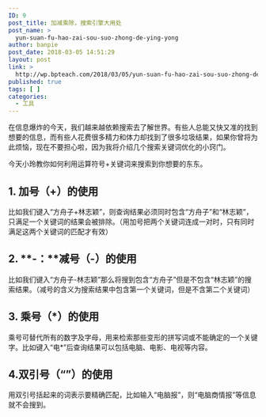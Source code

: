 ```yaml
---
ID: 9
post_title: 加减乘除，搜索引擎大用处
post_name: >
  yun-suan-fu-hao-zai-sou-suo-zhong-de-ying-yong
author: banpie
post_date: 2018-03-05 14:51:29
layout: post
link: >
  http://wp.bpteach.com/2018/03/05/yun-suan-fu-hao-zai-sou-suo-zhong-de-ying-yong/
published: true
tags: [ ]
categories:
  - 工具
---
```

在信息爆炸的今天，我们越来越依赖搜索去了解世界。有些人总能又快又准的找到想要的信息，而有些人花费很多精力和体力却找到了很多垃圾结果，如果你曾将为此烦恼，现在不要担心啦，因为我将介绍几个搜索关键词优化的小窍门。

今天小玲教你如何利用运算符号+关键词来搜索到你想要的东东。

## 1\. 加号（+）的使用

比如我们键入“方舟子+林志颖”，则查询结果必须同时包含“方舟子”和“林志颖”，只满足一个关键词的结果会被排除。（用加号把两个关键词连成一对时，只有同时满足这两个关键词的匹配才有效）

## 2\. **-：**减号（-）的使用

比如我们键入“方舟子-林志颖”那么将搜到包含“方舟子”但是不包含“林志颖”的搜索结果。（减号的含义为搜索结果中包含第一个关键词，但是不含第二个关键词）

## 3\. 乘号（*）的使用

乘号可替代所有的数字及字母，用来检索那些变形的拼写词或不能确定的一个关键字。比如键入“电*”后查询结果可以包括电脑、电影、电视等内容。

## 4\.双引号（“”）的使用

用双引号括起来的词表示要精确匹配，比如输入“电脑报”，则“电脑商情报”等信息就不会搜到。
